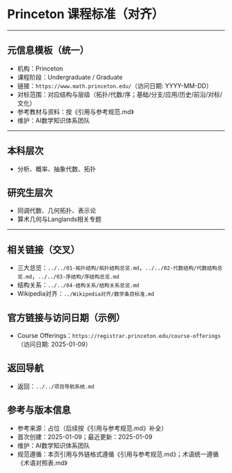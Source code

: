# Princeton 课程标准（对齐）

---

## 元信息模板（统一）

- 机构：Princeton
- 课程阶段：Undergraduate / Graduate
- 链接：`https://www.math.princeton.edu/`（访问日期: YYYY-MM-DD）
- 对标范围：对应结构与层级（拓扑/代数/序；基础/分支/应用/历史/前沿/对标/文化）
- 参考教材与资料：按《引用与参考规范.md》
- 维护：AI数学知识体系团队

---

## 本科层次

- 分析、概率、抽象代数、拓扑

## 研究生层次

- 同调代数、几何拓扑、表示论
- 算术几何与Langlands相关专题

---

## 相关链接（交叉）

- 三大总览：`../../01-拓扑结构/拓扑结构总览.md`，`../../02-代数结构/代数结构总览.md`，`../../03-序结构/序结构总览.md`
- 结构关系：`../../04-结构关系/结构关系总览.md`
- Wikipedia对齐：`../Wikipedia对齐/数学条目标准.md`

## 官方链接与访问日期（示例）

- Course Offerings：`https://registrar.princeton.edu/course-offerings`（访问日期: 2025-01-09）

## 返回导航

- 返回：`../../项目导航系统.md`

## 参考与版本信息

- 参考来源：占位（后续按《引用与参考规范.md》补全）
- 首次创建：2025-01-09；最近更新：2025-01-09
- 维护：AI数学知识体系团队
- 规范遵循：本页引用与外链格式遵循《引用与参考规范.md》；术语统一遵循《术语对照表.md》

